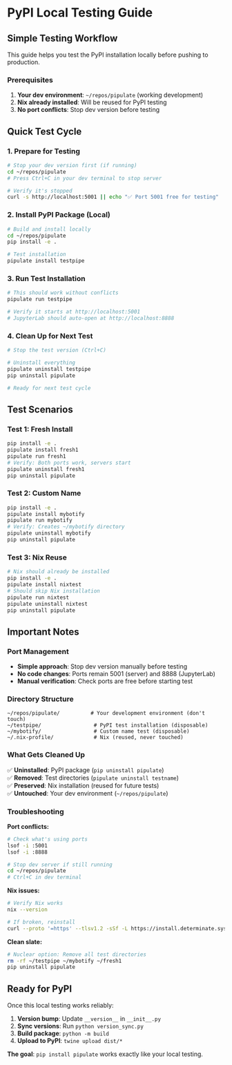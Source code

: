 # PyPI Local Testing Guide

## Simple Testing Workflow

This guide helps you test the PyPI installation locally before pushing to production.

### Prerequisites

1. **Your dev environment**: `~/repos/pipulate` (working development)
2. **Nix already installed**: Will be reused for PyPI testing
3. **No port conflicts**: Stop dev version before testing

## Quick Test Cycle

### 1. Prepare for Testing
```bash
# Stop your dev version first (if running)
cd ~/repos/pipulate
# Press Ctrl+C in your dev terminal to stop server

# Verify it's stopped
curl -s http://localhost:5001 || echo "✅ Port 5001 free for testing"
```

### 2. Install PyPI Package (Local)
```bash
# Build and install locally
cd ~/repos/pipulate
pip install -e .

# Test installation
pipulate install testpipe
```

### 3. Run Test Installation
```bash
# This should work without conflicts
pipulate run testpipe

# Verify it starts at http://localhost:5001
# JupyterLab should auto-open at http://localhost:8888
```

### 4. Clean Up for Next Test
```bash
# Stop the test version (Ctrl+C)

# Uninstall everything
pipulate uninstall testpipe
pip uninstall pipulate

# Ready for next test cycle
```

## Test Scenarios

### Test 1: Fresh Install
```bash
pip install -e .
pipulate install fresh1
pipulate run fresh1
# Verify: Both ports work, servers start
pipulate uninstall fresh1
pip uninstall pipulate
```

### Test 2: Custom Name
```bash
pip install -e .
pipulate install mybotify
pipulate run mybotify
# Verify: Creates ~/mybotify directory
pipulate uninstall mybotify  
pip uninstall pipulate
```

### Test 3: Nix Reuse
```bash
# Nix should already be installed
pip install -e .
pipulate install nixtest
# Should skip Nix installation
pipulate run nixtest
pipulate uninstall nixtest
pip uninstall pipulate
```

## Important Notes

### Port Management
- **Simple approach**: Stop dev version manually before testing
- **No code changes**: Ports remain 5001 (server) and 8888 (JupyterLab)
- **Manual verification**: Check ports are free before starting test

### Directory Structure
```
~/repos/pipulate/          # Your development environment (don't touch)
~/testpipe/                 # PyPI test installation (disposable)
~/mybotify/                 # Custom name test (disposable)
~/.nix-profile/             # Nix (reused, never touched)
```

### What Gets Cleaned Up
✅ **Uninstalled**: PyPI package (`pip uninstall pipulate`)  
✅ **Removed**: Test directories (`pipulate uninstall testname`)  
✅ **Preserved**: Nix installation (reused for future tests)  
✅ **Untouched**: Your dev environment (`~/repos/pipulate`)

### Troubleshooting

**Port conflicts:**
```bash
# Check what's using ports
lsof -i :5001
lsof -i :8888

# Stop dev server if still running
cd ~/repos/pipulate
# Ctrl+C in dev terminal
```

**Nix issues:**
```bash
# Verify Nix works
nix --version

# If broken, reinstall
curl --proto '=https' --tlsv1.2 -sSf -L https://install.determinate.systems/nix | sh -s -- install
```

**Clean slate:**
```bash
# Nuclear option: Remove all test directories
rm -rf ~/testpipe ~/mybotify ~/fresh1
pip uninstall pipulate
```

## Ready for PyPI

Once this local testing works reliably:

1. **Version bump**: Update `__version__` in `__init__.py`
2. **Sync versions**: Run `python version_sync.py`  
3. **Build package**: `python -m build`
4. **Upload to PyPI**: `twine upload dist/*`

**The goal**: `pip install pipulate` works exactly like your local testing. 